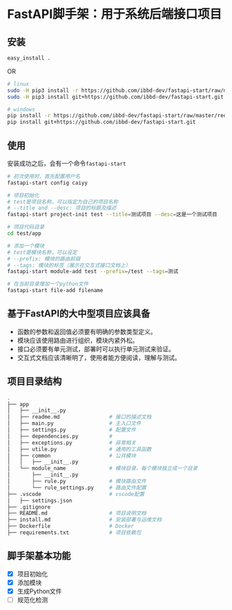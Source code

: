 # FastAPI脚手架：用于系统后端接口项目

## 安装

```sh
easy_install .
```

OR

```sh
# linux
sudo -H pip3 install -r https://github.com/ibbd-dev/fastapi-start/raw/master/requirements.txt
sudo -H pip3 install git+https://github.com/ibbd-dev/fastapi-start.git

# windows
pip install -r https://github.com/ibbd-dev/fastapi-start/raw/master/requirements.txt
pip install git+https://github.com/ibbd-dev/fastapi-start.git
```

## 使用

安装成功之后，会有一个命令`fastapi-start`

```sh
# 初次使用时，首先配置用户名
fastapi-start config caiyy

# 项目初始化
# test是项目名称，可以指定为自己的项目名称
# --title and --desc: 项目的标题及描述
fastapi-start project-init test --title=测试项目 --desc=这是一个测试项目

# 项目代码目录
cd test/app

# 添加一个模块
# test是模块名称，可以设定
# --prefix: 模块的路由前缀
# --tags: 模块的标签（展示在交互式接口文档上）
fastapi-start module-add test --prefix=/test --tags=测试

# 在当前目录增加一个python文件
fastapi-start file-add filename
```

## 基于FastAPI的大中型项目应该具备

- 函数的参数和返回值必须要有明确的参数类型定义。
- 模块应该使用路由进行组织，模块内紧外松。
- 接口必须要有单元测试，部署时可以执行单元测试来验证。
- 交互式文档应该清晰明了，使用者能方便阅读，理解与测试。

## 项目目录结构

```sh
.
├── app
│   ├── __init__.py
│   ├── readme.md                # 接口的描述文档
│   ├── main.py                  # 主入口文件
│   ├── settings.py              # 配置文件
│   ├── dependencies.py          # 
│   ├── exceptions.py            # 异常相关
│   ├── utile.py                 # 通用的工具函数
│   ├── common                   # 公共模块
│   │   ├── __init__.py
│   └── module_name              # 模块目录，每个模块独立成一个目录
│       ├── __init__.py
│       ├── rule.py              # 模块路由文件
│       └── rule_settings.py     # 路由文件配置
├── .vscode                      # vscode配置
│   ├── settings.json
├── .gitignore
├── README.md                    # 项目说明文档
├── install.md                   # 安装部署与运维文档
├── Dockerfile                   # Docker
├── requirements.txt             # 项目依赖包
```

## 脚手架基本功能

- [x] 项目初始化
- [x] 添加模块
- [x] 生成Python文件
- [ ] 规范化检测
